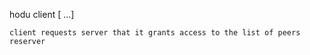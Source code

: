 
hodu client <servee> <peer1> [<peer2> ...]

    client requests server that it grants access to the list of peers
    reserver
